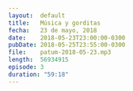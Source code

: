 ```yaml
---
layout:  default
title:   Música y gorditas
fecha:   23 de mayo, 2018
date:    2018-05-23T23:00:00-0300
pubDate: 2018-05-25T23:55:00-0300
file:    patum-2018-05-23.mp3
length:  56934915
episode: 3
duration: "59:18"
---
```

